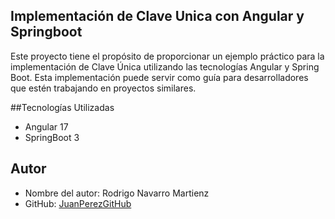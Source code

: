 ## Implementación de Clave Unica con Angular y Springboot
Este proyecto tiene el propósito de proporcionar un ejemplo práctico para la implementación de Clave Única utilizando las tecnologías Angular y Spring Boot. Esta implementación puede servir como guía para desarrolladores que estén trabajando en proyectos similares.

##Tecnologías Utilizadas

- Angular 17
- SpringBoot 3

## Autor

- Nombre del autor: Rodrigo Navarro Martienz
- GitHub: [JuanPerezGitHub](https://github.com/rodrigonavarro19)
